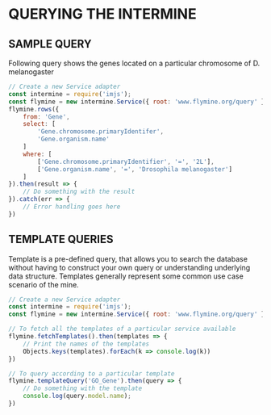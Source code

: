# QUERYING THE INTERMINE

## SAMPLE QUERY
Following query shows the genes located on a particular chromosome of D. melanogaster
```javascript
// Create a new Service adapter
const intermine = require('imjs');
const flymine = new intermine.Service({ root: 'www.flymine.org/query' })
flymine.rows({
	from: 'Gene',
	select: [
		'Gene.chromosome.primaryIdentifer',
		'Gene.organism.name'
	]
	where: [
		['Gene.chromosome.primaryIdentifier', '=', '2L'],
		['Gene.organism.name', '=', 'Drosophila melanogaster']
	]
}).then(result => {
	// Do something with the result
}).catch(err => {
	// Error handling goes here
})
```

## TEMPLATE QUERIES
Template is a pre-defined query, that allows you to search the database without having to construct your own query or understanding underlying data structure. Templates generally represent some common use case scenario of the mine.

```javascript
// Create a new Service adapter
const intermine = require('imjs');
const flymine = new intermine.Service({ root: 'www.flymine.org/query' })

// To fetch all the templates of a particular service available
flymine.fetchTemplates().then(templates => {
	// Print the names of the templates
	Objects.keys(templates).forEach(k => console.log(k))
})

// To query according to a particular template
flymine.templateQuery('GO_Gene').then(query => {
	// Do something with the template
	console.log(query.model.name);
})
```